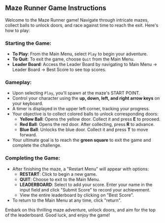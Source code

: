 ## Maze Runner Game Instructions

Welcome to the Maze Runner game! Navigate through intricate mazes, collect balls to unlock doors, and race against time to reach the exit. Here's how to play:

### Starting the Game:
- **To Play**: From the Main Menu, select `Play` to begin your adventure.
- **To Quit**: To exit the game, choose `Quit` from the Main Menu.
- **Leader Board**: Access the Leader Board by navigating to Main Menu -> Leader Board -> Best Score to see top scores.

### Gameplay:
- Upon selecting `Play`, you'll spawn at the maze's START POINT.
- Control your character using the **up, down, left, and right arrow keys** on your keyboard.
- A timer is displayed in the upper left corner, tracking your progress.
- Your objective is to collect colored balls to unlock corresponding doors:
  - **Yellow Ball**: Opens the yellow door. Collect it and press **E** to proceed.
  - **Red Ball**: Opens the red door. After collecting, press **R** to advance.
  - **Blue Ball**: Unlocks the blue door. Collect it and press **T** to move forward.
- Your ultimate goal is to reach the **green square** to exit the game and complete the challenge.

### Completing the Game:
- After finishing the maze, a "Restart Menu" will appear with options:
  - **RESTART**: Click to begin a new game.
  - **QUIT**: Choose to exit to the Main Menu.
  - **LEADERBOARD**: Select to add your score. Enter your name in the input field and click "Submit Score" to record your achievement.
  - View the entire leaderboard by clicking on "Best Score".
- To return to the Main Menu at any time, click "return".

Embark on this thrilling maze adventure, unlock doors, and aim for the top of the leaderboard. Good luck, and enjoy the game!
